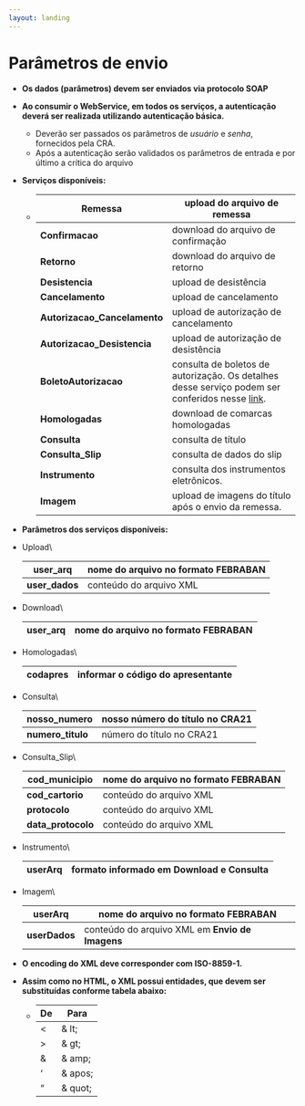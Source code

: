 ```yaml
---
layout: landing
---
```


# Parâmetros de envio

* **Os dados (parâmetros) devem ser enviados via protocolo SOAP**
* **Ao consumir o WebService, em todos os serviços, a autenticação deverá ser realizada utilizando autenticação básica.**
  * Deverão ser passados os parâmetros de _usuário_ e _senha_, fornecidos pela CRA.
  * Após a autenticação serão validados os parâmetros de entrada e por último a crítica do arquivo
* **Serviços disponíveis:**
  * | **Remessa**                   | upload do arquivo de remessa                                                                                                                                                        |
    | ----------------------------- | ----------------------------------------------------------------------------------------------------------------------------------------------------------------------------------- |
    | **Confirmacao**               | download do arquivo de confirmação                                                                                                                                                  |
    | **Retorno**                   | download do arquivo de retorno                                                                                                                                                      |
    | **Desistencia**               | upload de desistência                                                                                                                                                               |
    | **Cancelamento**              | upload de cancelamento                                                                                                                                                              |
    | **Autorizacao\_Cancelamento** | upload de autorização de cancelamento                                                                                                                                               |
    | **Autorizacao\_Desistencia**  | upload de autorização de desistência                                                                                                                                                |
    | **BoletoAutorizacao**         | consulta de boletos de autorização. Os detalhes desse serviço podem ser conferidos nesse [link](https://manual.crabr.com.br/manual/boletos\_autorizacao\_webservice-apresentante/). |
    | **Homologadas**               | download de comarcas homologadas                                                                                                                                                    |
    | **Consulta**                  | consulta de título                                                                                                                                                                  |
    | **Consulta\_Slip**            | consulta de dados do slip                                                                                                                                                           |
    | **Instrumento**               | consulta dos instrumentos eletrônicos.                                                                                                                                              |
    | **Imagem**                    | upload de imagens do título após o envio da remessa.                                                                                                                                |
* **Parâmetros dos serviços disponíveis:**
*   Upload\


    | **user\_arq**   | nome do arquivo no formato **FEBRABAN** |
    | --------------- | --------------------------------------- |
    | **user\_dados** | conteúdo do arquivo XML                 |
*   Download\


    | **user\_arq** | nome do arquivo no formato **FEBRABAN** |
    | ------------- | --------------------------------------- |
*   Homologadas\


    | **codapres** | informar o código do apresentante |
    | ------------ | --------------------------------- |
*   Consulta\


    | **nosso\_numero**  | nosso número do título no CRA21 |
    | ------------------ | ------------------------------- |
    | **numero\_titulo** | número do título no CRA21       |
*   Consulta\_Slip\


    | **cod\_municipio**  | nome do arquivo no formato **FEBRABAN** |
    | ------------------- | --------------------------------------- |
    | **cod\_cartorio**   | conteúdo do arquivo XML                 |
    | **protocolo**       | conteúdo do arquivo XML                 |
    | **data\_protocolo** | conteúdo do arquivo XML                 |
*   Instrumento\


    | **userArq** | formato informado em **Download e Consulta** |
    | ----------- | -------------------------------------------- |
*   Imagem\


    | **userArq**   | nome do arquivo no formato **FEBRABAN**         |
    | ------------- | ----------------------------------------------- |
    | **userDados** | conteúdo do arquivo XML em **Envio de Imagens** |
* **O encoding do XML deve corresponder com ISO-8859-1.**
* **Assim como no HTML, o XML possui entidades, que devem ser substituídas conforme tabela abaixo:**
  * | **De** | **Para** |
    | ------ | -------- |
    | <      | & lt;    |
    | >      | & gt;    |
    | &      | & amp;   |
    | ‘      | & apos;  |
    | “      | & quot;  |
